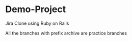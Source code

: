 # Demo-Project
Jira Clone using Ruby on Rails

All the branches with prefix archive are practice branches
